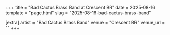 +++
title = "Bad Cactus Brass Band at Crescent BR"
date = 2025-08-16
template = "page.html"
slug = "2025-08-16-bad-cactus-brass-band"

[extra]
artist = "Bad Cactus Brass Band"
venue = "Crescent BR"
venue_url = ""
+++
